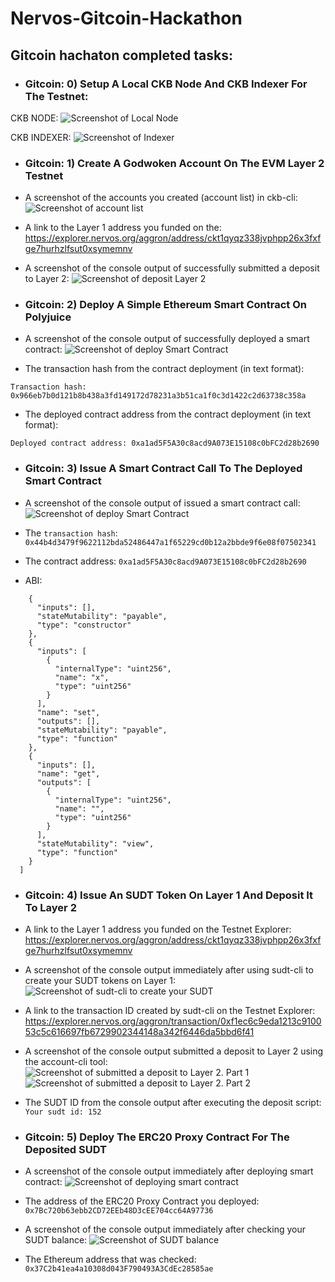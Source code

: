 # Nervos-Gitcoin-Hackathon

## Gitcoin hachaton completed tasks:

* ### Gitcoin: 0) Setup A Local CKB Node And CKB Indexer For The Testnet:
CKB NODE: 
![Screenshot of Local Node](https://github.com/x777/Nervos-Gitconin-Hackaton/blob/main/Setup%20a%20Local%20CKB%20Node%20and%20CKB%20Indexer/Local_node.png)

CKB INDEXER:
![Screenshot of Indexer](https://github.com/x777/Nervos-Gitconin-Hackaton/blob/main/Setup%20a%20Local%20CKB%20Node%20and%20CKB%20Indexer/Indexer.png)


* ### Gitcoin: 1) Create A Godwoken Account On The EVM Layer 2 Testnet

* A screenshot of the accounts you created (account list) in ckb-cli:
![Screenshot of account list](https://github.com/x777/Nervos-Gitconin-Hackaton/blob/main/Create%20A%20Godwoken%20Account%20On%20The%20EVM%20Layer%202%20Testnet/account_list.png)

* A link to the Layer 1 address you funded on the:
https://explorer.nervos.org/aggron/address/ckt1qyqz338jvphpp26x3fxfge7hurhzlfsut0xsymemnv

* A screenshot of the console output of successfully submitted a deposit to Layer 2:
![Screenshot of deposit Layer 2](https://github.com/x777/Nervos-Gitconin-Hackaton/blob/main/Create%20A%20Godwoken%20Account%20On%20The%20EVM%20Layer%202%20Testnet/deposit.png)


* ### Gitcoin: 2) Deploy A Simple Ethereum Smart Contract On Polyjuice

* A screenshot of the console output of successfully deployed a smart contract:
![Screenshot of deploy Smart Contract](https://github.com/x777/Nervos-Gitconin-Hackaton/blob/main/Deploy%20A%20Simple%20Ethereum%20Smart%20Contract%20On%20Polyjuice/deploy_contract.png)

* The transaction hash from the contract deployment (in text format):

```Transaction hash: 0x966eb7b0d121b8b438a3fd149172d78231a3b51ca1f0c3d1422c2d63738c358a```

* The deployed contract address from the contract deployment (in text format):

```Deployed contract address: 0xa1ad5F5A30c8acd9A073E15108c0bFC2d28b2690```


* ### Gitcoin: 3) Issue A Smart Contract Call To The Deployed Smart Contract

* A screenshot of the console output of  issued a smart contract call:
![Screenshot of deploy Smart Contract](https://github.com/x777/Nervos-Gitconin-Hackaton/blob/main/Issue%20A%20Smart%20Contract%20Call%20To%20The%20Deployed%20Smart%20Contract/output.png)

* The ```transaction hash```:
```0x44b4d3479f9622112bda52486447a1f65229cd0b12a2bbde9f6e08f07502341```

* The contract address:
```0xa1ad5F5A30c8acd9A073E15108c0bFC2d28b2690```

* ABI:
```[
    {
      "inputs": [],
      "stateMutability": "payable",
      "type": "constructor"
    },
    {
      "inputs": [
        {
          "internalType": "uint256",
          "name": "x",
          "type": "uint256"
        }
      ],
      "name": "set",
      "outputs": [],
      "stateMutability": "payable",
      "type": "function"
    },
    {
      "inputs": [],
      "name": "get",
      "outputs": [
        {
          "internalType": "uint256",
          "name": "",
          "type": "uint256"
        }
      ],
      "stateMutability": "view",
      "type": "function"
    }
  ]
  ```


* ### Gitcoin: 4) Issue An SUDT Token On Layer 1 And Deposit It To Layer 2

* A link to the Layer 1 address you funded on the Testnet Explorer:
https://explorer.nervos.org/aggron/address/ckt1qyqz338jvphpp26x3fxfge7hurhzlfsut0xsymemnv

* A screenshot of the console output immediately after using sudt-cli to create your SUDT tokens on Layer 1:
![Screenshot of sudt-cli to create your SUDT](https://github.com/x777/Nervos-Gitconin-Hackaton/blob/main/Issue%20An%20SUDT%20Token%20On%20Layer%201%20And%20Deposit%20It%20To%20Layer%202/SUDT_output.png)

* A link to the transaction ID created by sudt-cli on the Testnet Explorer:
https://explorer.nervos.org/aggron/transaction/0xf1ec6c9eda1213c910053c5c616697fb6729902344148a342f6446da5bbd6f41

* A screenshot of the console output submitted a deposit to Layer 2 using the account-cli tool:
![Screenshot of submitted a deposit to Layer 2. Part 1](https://github.com/x777/Nervos-Gitconin-Hackaton/blob/main/Issue%20An%20SUDT%20Token%20On%20Layer%201%20And%20Deposit%20It%20To%20Layer%202/deposit_output_1.png)
![Screenshot of submitted a deposit to Layer 2. Part 2](https://github.com/x777/Nervos-Gitconin-Hackaton/blob/main/Issue%20An%20SUDT%20Token%20On%20Layer%201%20And%20Deposit%20It%20To%20Layer%202/deposit_output_2.png)



* The SUDT ID from the console output after executing the deposit script:
```Your sudt id: 152```


* ### Gitcoin: 5) Deploy The ERC20 Proxy Contract For The Deposited SUDT

* A screenshot of the console output immediately after deploying smart contract:
![Screenshot of deploying smart contract](https://github.com/x777/Nervos-Gitconin-Hackaton/blob/main/Deploy%20The%20ERC20%20Proxy%20Contract%20For%20The%20Deposited%20SUDT/deploy_SUDT-ERC20_output.png)

* The address of the ERC20 Proxy Contract you deployed:
```0x7Bc720b63ebb2CD72EEb48D3cEE704cc64A97736```

* A screenshot of the console output immediately after checking your SUDT balance:
![Screenshot of SUDT balance](https://github.com/x777/Nervos-Gitconin-Hackaton/blob/main/Deploy%20The%20ERC20%20Proxy%20Contract%20For%20The%20Deposited%20SUDT/balance_output.png)

* The Ethereum address that was checked:
```0x37C2b41ea4a10308d043F790493A3CdEc28585ae```
